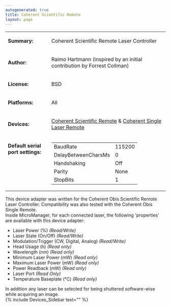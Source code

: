 ```yaml
---
autogenerated: true
title: Coherent Scientific Remote
layout: page
---
```


<table>

<tr>

<td markdown="1">

**Summary:**

</td>

<td markdown="1">

Coherent Scientific Remote Laser Controller

</td>

</tr>

<tr>

<td markdown="1">

**Author:**

</td>

<td markdown="1">

Raimo Hartmann (inspired by an initial contribution by Forrest Collman)

</td>

</tr>

<tr>

<td markdown="1">

**License:**

</td>

<td markdown="1">

BSD

</td>

</tr>

<tr>

<td markdown="1">

**Platforms:**

</td>

<td markdown="1">

All

</td>

</tr>

<tr>

<td markdown="1">

**Devices:**

</td>

<td markdown="1">

[Coherent Scientific
Remote](https://www.coherent.com/lasers/laser/optoskand-beam-delivery-components/obis-scientific-remote)
& [Coherent Single Laser
Remote](https://www.coherent.com/lasers/laser/obis-single-laser-remote)

</td>

</tr>

<tr>

<td markdown="1" valign=top>

**Default serial port settings:**

</td>

<td markdown="1" valign=top>

|                     |        |
| ------------------- | ------ |
| BaudRate            | 115200 |
| DelayBetweenCharsMs | 0      |
| Handshaking         | Off    |
| Parity              | None   |
| StopBits            | 1      |

</td>

</tr>

</table>

This device adapter was written for the Coherent Obis Scientific Remote
Laser Controller. Compatibility was also tested with the Coherent Obis
Single Remote.  
Inside MicroManager, for each connected laser, the following
'properties' are available with this device adapter:

  - Laser Power (%) *(Read/Write)*
  - Laser State (On/Off) *(Read/Write)*
  - Modulation/Trigger (CW, Digital, Analog) *(Read/Write)*
  - Head Usage (h) *(Read only)*
  - Wavelength (nm) *(Read only)*
  - Minimum Laser Power (mW) *(Read only)*
  - Maximum Laser Power (mW) *(Read only)*
  - Power Readback (mW) *(Read only)*
  - Laser Port *(Read Only)*
  - Temperature Baseplate (°C) *(Read only)*

In addition any laser can be selected for being shuttered software-wise
while acquiring an image.  
{% include Devices_Sidebar text="" %}
